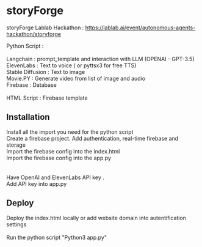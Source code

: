 # storyForge
storyForge
Lablab Hackathon : https://lablab.ai/event/autonomous-agents-hackathon/storyforge

Python Script : <br> <br>
Langchain : prompt_template and interaction with LLM (OPENAI - GPT-3.5) <br>
ElevenLabs : Text to voice ( or pyttsx3 for free TTS) <br>
Stable Diffusion : Text to image <br>
Movie.PY : Generate video from list of image and audio <br>
Firebase : Database <br>
<br>
HTML Script : Firebase template

<h2>Installation</h2>
Install all the import you need for the python script <br>
Create a firebase project. Add authentication, real-time firebase and storage <br>
Import the firebase config into the index.html <br>
Import the firebase config into the app.py <br>
 <br> <br>
Have OpenAI and ElevenLabs API key .<br>
Add API key into app.py

 <h2>Deploy</h2>
 Deploy the index.html locally or add website domain into autentification settings <br> <br>
 Run the python script "Python3 app.py"


